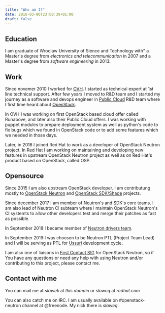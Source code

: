 ```yaml
---
title: "Who am I?"
date: 2018-03-06T23:08:39+01:00
draft: false
---
```


## Education

I am graduate of Wroclaw University of Sience and Technology with"
a Master's degree from _electronics and telecommunication_ in 2007
and a Master's degree from _software engineering_ in 2013.

## Work
Since novemer 2010 I worked for [OVH](https://ovh.pl). I started as technical
expert at 1st line technical support. After few years I moved to R&D team and I
started my journey as a software and devops engineer in [Public
Cloud](https://www.ovh.co.uk/public-cloud/instances/) R&D team where I first
time heard about [OpenStack](https://openstack.org).

In OVH I was working on first OpenStack based cloud offer called Runabove,
and later also their Public Cloud offers. I was working with puppet modules to prepare
deployment system as well as python's code to fix bugs which we found in
OpenStack code or to add some features which we needed in those days.

Later, in 2018 I joined Red Hat to work as a developer of OpenStack Neutron
project.
In Red Hat I am working on maintaining and developing new features in upstream
OpenStack Neutron project as well as on Red Hat's product based on OpenStack,
called OSP.

## Opensource
Since 2015 I am also upstream OpenStack developer. I am contributung mostly to
[OpenStack Neutron](https://docs.openstack.org/neutron/latest/) and [OpenStack
SDK/Shade](https://docs.openstack.org/python-openstacksdk/latest/) projects.

Since december 2017 I am member of Neutron's and SDK's core teams.
I am also lead of Neutron CI subteam where I maintain OpenStack Neutron's CI
systemts to allow other developers test and merge their patches as fast as
possible.

In September 2018 I became member of [Neutron drivers
team](https://docs.openstack.org/neutron/pike/contributor/policies/neutron-teams.html#drivers-team).

In September 2019 I was choosen to be Neutron PTL (Project Team Lead) and I will
be serving as PTL for
[Ussuri](https://releases.openstack.org/ussuri/schedule.html) development cycle.

I am also one of liaisons in [First Contact SIG](https://wiki.openstack.org/wiki/First_Contact_SIG)
for OpenStack Neutron, so if You have any questions or need any help with using
Neutron and/or contributing to this project, please contact me.

## Contact with me
You can mail me at _slawek_ at _this domain_ or _slaweq_ at _redhat.com_

You can also catch me on IRC. I am usually available on #openstack-neutron
channel at @freenode. My nick there is _slaweq_.
